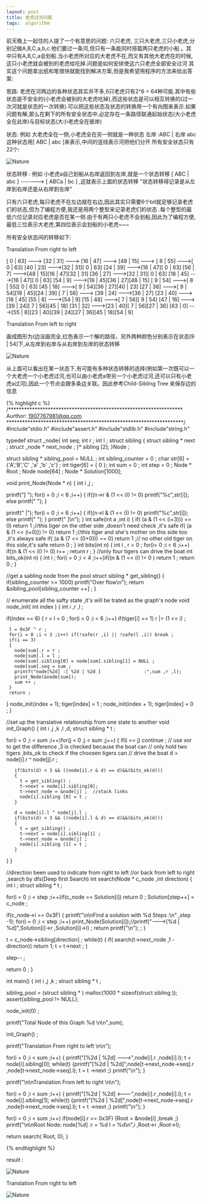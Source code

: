 ```yaml
---
layout: post
title: 老虎过河问题
tags:  algorithm
---
```


前天晚上一起住的人提了一个有意思的问题:
六只老虎, 三只大老虎,三只小老虎,分别记做A,B,C,a,b,c.他们要过一条河,但只有一条能同时搭载两只老虎的小船 。其中只有A,B,C,a会划船.当小老虎所对应的大老虎不在,而又有其他大老虎在的时候,这只小老虎就会被别的老虎给吃掉.问题是如何安排使这六只老虎全部安全过河
其实这个问题拿出纸和笔很快就能找到解决方案,但是我希望用程序的方法来给出答案:

思路:
老虎在河两边的各种状态其实并不多,6只老虎只有2^6 = 64种可能.其中有些状态是不安全的\(小老虎会被别的大老虎吃掉\),而这些状态是可以相互转换的\(过一次河就是状态的一次转换\).可以把这些状态及状态的转换用一个有向图来表示.如果问题有解,那么在剩下的所有安全状态中,必定存在一条路径联通起始状态\(大小老虎全在此岸\)与目标状态\(大小老虎全在彼岸\)

状态:
   例如    大老虎全在一侧,小老虎全在另一侧就是一种状态
                                    左岸 :ABC                  |            右岸   abc    
这种状态用\[ ABC   |  abc \]来表示,中间的竖线表示河把他们分开
所有安全状态只有22个:

<img src="http://alphaxiang.com/image/tiger_problem_1.png" alt="Nature">

状态转移 :
例如    小老虎a自己划船从右岸返回到左岸,就是一个状态转移
\[  ABC |   abc \] -------> \[  ABCa    |     bc \]   ,这就表示上面的状态转移
                                                        "状态转移得记录是从左岸到右岸还是从右岸到左岸"

只有六只老虎,每只老虎不在左边就在右边,因此其实只需要6个bit就足够记录老虎们的状态,但为了编程方便,我还是用两个整型来记录老虎们的状态
.每个整型的最低六位记录对应老虎是否在某一侧.由于有两只小老虎不会划船,因此为了编程方便,最低三位表示大老虎,第四位表示会划船的小老虎~~~

所有安全状态间的转移如下:

Translation From right to left

\[ 0 | 63\] --->
\[32 | 31\] --->
\[16 | 47\] --->
\[48 | 15\] --->
\[ 8 | 55\] --->\[ 0 | 63\]
\[40 | 23\] --->\[32 | 31\]\[ 0 | 63\]
\[24 | 39\] --->\[16 | 47\]\[ 0 | 63\]
\[56 |  7\] --->\[48 | 15\]\[16 | 47\]\[32 | 31\]
\[36 | 27\] --->\[32 | 31\]\[ 0 | 63\]
\[18 | 45\] --->\[16 | 47\]\[ 0 | 63\]
\[54 |  9\] --->\[18 | 45\]\[36 | 27\]\[48 | 15\]
\[ 9 | 54\] --->\[ 8 | 55\]\[ 0 | 63\]
\[45 | 18\] --->\[ 9 | 54\]\[36 | 27\]\[40 | 23\]
\[27 | 36\] --->\[ 9 | 54\]\[18 | 45\]\[24 | 39\]
\[ 7 | 56\] --->
\[39 | 24\] --->\[36 | 27\]
\[23 | 40\] --->\[18 | 45\]
\[55 |  8\] --->\[54 |  9\]
\[15 | 48\] --->\[ 7 | 56\]\[ 9 | 54\]
\[47 | 16\] --->\[39 | 24\]\[ 7 | 56\]\[45 | 18\]
\[31 | 32\] --->\[23 | 40\]\[ 7 | 56\]\[27 | 36\]
\[63 |  0\] --->\[55 |  8\]\[23 | 40\]\[39 | 24\]\[27 | 36\]\[45 | 18\]\[54 |  9\]

Translation From left to right


画成图形为(边没画完全,红色表示一个解的路径，另外两种颜色分别表示在状态\[9 | 54\]下,从左岸到右岸与从右岸到左岸的状态转移

<img src="http://alphaxiang.com/image/tiger_problem_2.png" alt="Nature">

从上面可以看出在某一状态下,有可能有多种状态转移的选择\(例如第一次既可以一个大老虎一个小老虎过河,也可以由小老虎a带另一个小老虎过河,还可以只有小老虎a过河\),因此一个节点会跟多条边关联。因此参考Child-Sibling Tree 来保存边的信息

{% highlight c %}
/******************************************************************
Aurthor: 1907767981@qq.com
*******************************************************************/
#include"stdio.h"
#include"assert.h"
#include"stdlib.h"
#include"string.h"
 
typedef struct _node{
   int seq;
   int r ;
   int l ;
   struct   sibling  {
     struct sibling * next ;
     struct _node   * next_node ;
   }* sibling [2];
}Node ;
 
struct   sibling * sibling_pool = NULL ;
int sibling_counter = 0 ;
char str[6] = {'A','B','C' ,'a' ,'b' ,'c'} ;
int tiger[6] = { 0 };
int sum = 0 ;
int step = 0 ;
Node * Root ;
Node node[64]  ;
Node * Solution[1000];

void print_Node(Node * n)
{
  int i ,j ;

  printf("[ ");
  for(i = 0 ;i < 6 ;i++)
  {
    if((n->r & (1 << i)) != 0)
      printf("%c",str[i]);
    else
      printf(" ");
  }

  printf(" |");
  for(i = 0 ;i < 6 ;i++)
  {
    if((n->l & (1 << i)) != 0)
      printf("%c",str[i]);
    else
      printf(" ");
  }
  printf(" ]\n");
}
int safe(int a ,int i)
{
  if( (a & (1 << (i+3))) == 0) return 1 ;//this tiger on the other side ,doesn't need check ,it's safe
  if( (a & (1 << (i+0))) != 0) return 1 ;//this tiger and she's mother on this side too ,it's always safe
  if( (a & (7 << (0+0))) == 0) return 1 ;// no other old tiger on this side,it's safe
  return 0 ;
}
int bits(int n)
{
  int i , r = 0 ;
  for(i= 0 ;i < 6 ;i++) if((n & (1 << i)) != 0) r++ ;
  return r ;
}
//only four tigers can drive the boat
int bits_ok(int n)
{
   int i ;
   for(i = 0 ;i < 4 ;i++)if((n & (1 << i)) != 0 ) return 1 ;
   return 0 ;
}
 
//get a sabling node from the pool
struct   sibling * get_sibling()
{
   if(sibling_counter >= 1000) printf("Over flow\n");
   return &sibling_pool[sibling_counter ++] ;
}
 
// enumerate all the safty state ,it's will be trated as the graph's node
void node_init( int index )
{
  int i ,r ,l ;
 
  if(index == 6)
  {
     r = l = 0 ;
     for(i = 0 ;i < 6 ;i++) if(tiger[i] == 1) r |= (1 << i) ;
 
     l = 0x3F ^ r ;
     for(i = 0 ;i < 3 ;i++) if(!safe(r ,i) || !safe(l ,i)) break ;
     if(i == 3)
     {
       node[sum].r = r ;
       node[sum].l = l ;
       node[sum].sibling[0] = node[sum].sibling[1] = NULL ;
       node[sum].seq = sum ;
       printf("node[%2d] :[ %2d | %2d ]                :",sum ,r ,l);
       print_Node(&node[sum]);
       sum ++ ;
     }
     return ;
  }
  node_init(index + 1);
  tiger[index] = 1 ;
  node_init(index + 1);
  tiger[index] = 0 ;
}
 
//set up the translative relationship from one state to another
void init_Graph()
{
   int i ,j ,k ,l ,d;
   struct   sibling * t ;
 
   for(i = 0 ;i < sum ;i++)for(j = 0 ;j < sum ;j++)
   {
       if(i == j) continue ;
      // use xor to get the difference ,3 is checked because the boat can
      // only hold two tigers ,bits_ok to check if the choosen tigers can
      // drive the boat
       d = node[i].r ^ node[j].r ;
 
       if(bits(d) < 3 && ((node[i].r & d) == d)&&(bits_ok(d)))
       {
         t = get_sibling() ;
         t->next = node[i].sibling[0];
         t->next_node = &node[j] ;  //stack links
         node[i].sibling [0] = t ;
       }
 
       d = node[i].l ^ node[j].l ;
       if(bits(d) < 3 && ((node[i].l & d) == d)&&(bits_ok(d)))
       {
         t = get_sibling() ;
         t->next = node[i].sibling[1] ;
         t->next_node = &node[j] ;
         node[i].sibling [1] = t ;
       }
  }
}
 
//direction been used to indicate from right to left
//or back from left to right ,search by dfs(Deep first Search)
int search(Node * c_node ,int direction)
{
  int i ;
  struct   sibling * t ;
 
  for(i = 0 ;i < step ;i++)if(c_node == Solution[i]) return 0 ;
  Solution[step++] = c_node ;
 
  if(c_node->l == 0x3F)
  {
    printf("\n\nFind a solution with %d Steps :\n" ,step -1);
    for(i = 0 ;i < step ;i++) print_Node(Solution[i]);//printf("--->[%d | %d]",Solution[i]->r ,Solution[i]->l) ;
    return printf("\n"); ;
  }
 
  t = c_node->sibling[direction] ;
  while(t)
  {
    if( search(t->next_node ,1 - direction)) return 1;
    t = t->next ;
  }
 
  step-- ;
 
  return 0 ;
}
 
int main()
{
  int i ,j ,k ;
  struct   sibling * t ;
 
  sibling_pool = (struct sibling * ) malloc(1000 * sizeof(struct sibling ));
  assert(sibling_pool != NULL);
 
  node_init(0) ;
 
  printf("Total Node of this Graph  %d \n\n",sum);
 
  init_Graph() ;
 
  printf("Translation From right to left \n\n");
 
  for(i = 0 ;i < sum ;i++)
  {
    printf("[%2d | %2d] --->",node[i].r ,node[i].l);
    t = node[i].sibling[0];
    while(t) {printf("[%2d | %2d]",node[t->next_node->seq].r ,node[t->next_node->seq].l); t = t ->next ;}
    printf("\n");
  }
 
 
  printf("\n\nTranslation From left to right \n\n");
 
  for(i = 0 ;i < sum ;i++)
  {
    printf("[%2d | %2d] <---",node[i].r ,node[i].l);
    t = node[i].sibling[1];
    while(t) {printf("[%2d | %2d]",node[t->next_node->seq].r ,node[t->next_node->seq].l); t = t ->next ;}
    printf("\n");
  }
 
  for(i = 0 ;i < sum ;i++) if(node[i].r == 0x3F) {Root = &node[i] ;break ;}
  printf("\n\nRoot Node:  node[%d] :r = %d   l = %d\n",i ,Root->r ,Root->l);
 
  return search( Root, 0);
}

{% endhighlight %}

result :

<img src="http://alphaxiang.com/image/tiger_problem_3.png" alt="Nature">

Translation From right to left 

<img src="http://alphaxiang.com/image/tiger_problem_4.png" alt="Nature">




